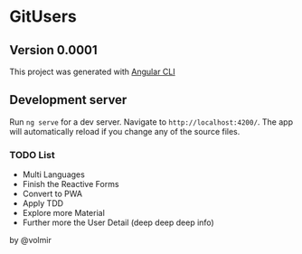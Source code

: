# GitUsers
## Version 0.0001

This project was generated with [Angular CLI](https://github.com/angular/angular-cli) 

## Development server

Run `ng serve` for a dev server. Navigate to `http://localhost:4200/`. The app will automatically reload if you change any of the source files.



### TODO List
* Multi Languages
* Finish the Reactive Forms
* Convert to PWA
* Apply TDD 
* Explore more Material 
* Further more the User Detail (deep deep deep info)



by @volmir
